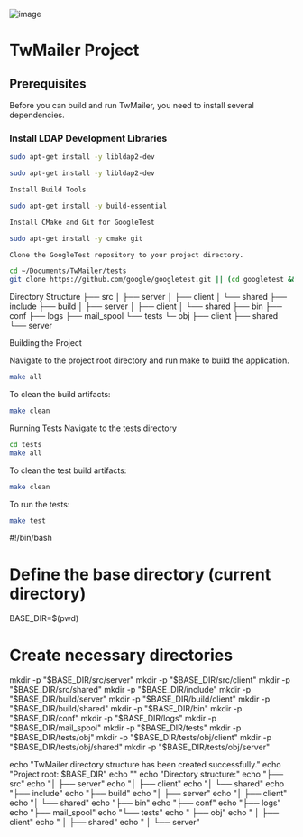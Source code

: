 ![image](https://github.com/ANcpLua/TW-Mailer-Pro/assets/124206820/38be1b2d-aa62-4d11-9f03-accdfd5fc67c)
# TwMailer Project

## Prerequisites

Before you can build and run TwMailer, you need to install several dependencies.

### Install LDAP Development Libraries

```bash
sudo apt-get install -y libldap2-dev
```
```bash
sudo apt-get install -y libldap2-dev
```
```bash
Install Build Tools
```
```bash
sudo apt-get install -y build-essential
```
```bash
Install CMake and Git for GoogleTest
```
```bash
sudo apt-get install -y cmake git
```
```bash
Clone the GoogleTest repository to your project directory.
```
```bash
cd ~/Documents/TwMailer/tests
git clone https://github.com/google/googletest.git || (cd googletest && git pull)
```
Directory Structure
├── src
│   ├── server
│   ├── client
│   └── shared
├── include
├── build
│   ├── server
│   ├── client
│   └── shared
├── bin
├── conf
├── logs
├── mail_spool
└── tests
     └─ obj
        ├── client
        ├── shared
        └── server

Building the Project

Navigate to the project root directory and run make to build the application.

```bash
make all
```
To clean the build artifacts:
```bash
make clean
```
Running Tests Navigate to the tests directory
```bash
cd tests
make all
```
To clean the test build artifacts:
```bash
make clean
```
To run the tests:
```bash
make test
```

#!/bin/bash

# Define the base directory (current directory)
BASE_DIR=$(pwd)

# Create necessary directories
mkdir -p "$BASE_DIR/src/server"
mkdir -p "$BASE_DIR/src/client"
mkdir -p "$BASE_DIR/src/shared"
mkdir -p "$BASE_DIR/include"
mkdir -p "$BASE_DIR/build/server"
mkdir -p "$BASE_DIR/build/client"
mkdir -p "$BASE_DIR/build/shared"
mkdir -p "$BASE_DIR/bin"
mkdir -p "$BASE_DIR/conf"
mkdir -p "$BASE_DIR/logs"
mkdir -p "$BASE_DIR/mail_spool"
mkdir -p "$BASE_DIR/tests"
mkdir -p "$BASE_DIR/tests/obj"
mkdir -p "$BASE_DIR/tests/obj/client"
mkdir -p "$BASE_DIR/tests/obj/shared"
mkdir -p "$BASE_DIR/tests/obj/server"

echo "TwMailer directory structure has been created successfully."
echo "Project root: $BASE_DIR"
echo ""
echo "Directory structure:"
echo "├── src"
echo "│   ├── server"
echo "│   ├── client"
echo "│   └── shared"
echo "├── include"
echo "├── build"
echo "│   ├── server"
echo "│   ├── client"
echo "│   └── shared"
echo "├── bin"
echo "├── conf"
echo "├── logs"
echo "├── mail_spool"
echo "└── tests"
echo "    ├── obj"
echo "    │   ├── client"
echo "    │   ├── shared"
echo "    │   └── server"
